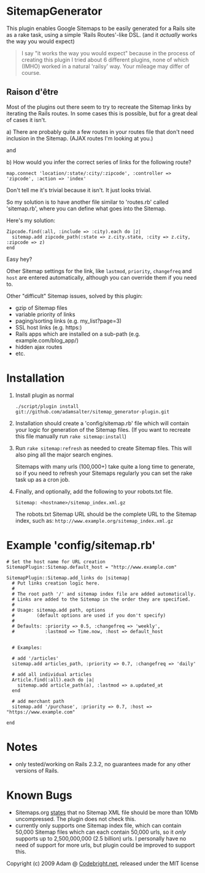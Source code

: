 SitemapGenerator
================

This plugin enables Google Sitemaps to be easily generated for a Rails site as a rake task, using a simple 'Rails Routes'-like DSL. (and it _actually_ works the way you would expect)

> I say "it works the way you would expect" because in the process of creating this plugin I tried about 6 different plugins, none of which (IMHO) worked in a natural 'railsy' way. Your mileage may differ of course.

Raison d'être
-------

Most of the plugins out there seem to try to recreate the Sitemap links by iterating the Rails routes. In some cases this is possible, but for a great deal of cases it isn't. 

a) There are probably quite a few routes in your routes file that don't need inclusion in the Sitemap. (AJAX routes I'm looking at you.)

and

b) How would you infer the correct series of links for the following route?

    map.connect 'location/:state/:city/:zipcode', :controller => 'zipcode', :action => 'index'
    
Don't tell me it's trivial because it isn't. It just looks trivial.

So my solution is to have another file similar to 'routes.rb' called 'sitemap.rb', where you can define what goes into the Sitemap.

Here's my solution:

    Zipcode.find(:all, :include => :city).each do |z|
      sitemap.add zipcode_path(:state => z.city.state, :city => z.city, :zipcode => z)
    end

Easy hey?

Other Sitemap settings for the link, like `lastmod`, `priority`, `changefreq` and `host` are entered automatically, although you can override them if you need to.

Other "difficult" Sitemap issues, solved by this plugin:

- gzip of Sitemap files
- variable priority of links
- paging/sorting links (e.g. my_list?page=3)
- SSL host links (e.g. https:)
- Rails apps which are installed on a sub-path (e.g. example.com/blog_app/)
- hidden ajax routes
- etc.

Installation
=======

1. Install plugin as normal

    <code>./script/plugin install git://github.com/adamsalter/sitemap_generator-plugin.git</code>

2. Installation should create a 'config/sitemap.rb' file which will contain your logic for generation of the Sitemap files. (If you want to recreate this file manually run `rake sitemap:install`)

3. Run `rake sitemap:refresh` as needed to create Sitemap files. This will also ping all the major search engines.

    Sitemaps with many urls (100,000+) take quite a long time to generate, so if you need to refresh your Sitemaps regularly you can set the rake task up as a cron job.

4. Finally, and optionally, add the following to your robots.txt file.

    <code>Sitemap: &lt;hostname>/sitemap_index.xml.gz</code>
    
    The robots.txt Sitemap URL should be the complete URL to the Sitemap index, such as: `http://www.example.org/sitemap_index.xml.gz`

Example 'config/sitemap.rb'
==========

    # Set the host name for URL creation
    SitemapPlugin::Sitemap.default_host = "http://www.example.com"

    SitemapPlugin::Sitemap.add_links do |sitemap|
      # Put links creation logic here.
      #
      # The root path '/' and sitemap index file are added automatically.
      # Links are added to the Sitemap in the order they are specified.
      #
      # Usage: sitemap.add path, options
      #        (default options are used if you don't specify)
      #
      # Defaults: :priority => 0.5, :changefreq => 'weekly', 
      #           :lastmod => Time.now, :host => default_host

  
      # Examples:
  
      # add '/articles'
      sitemap.add articles_path, :priority => 0.7, :changefreq => 'daily'

      # add all individual articles
      Article.find(:all).each do |a|
        sitemap.add article_path(a), :lastmod => a.updated_at
      end

      # add merchant path
      sitemap.add '/purchase', :priority => 0.7, :host => "https://www.example.com"
  
    end

Notes
=======

- only tested/working on Rails 2.3.2, no guarantees made for any other versions of Rails.

Known Bugs
========

- Sitemaps.org [states][sitemaps_org] that no Sitemap XML file should be more than 10Mb uncompressed. The plugin does not check this.
- currently only supports one Sitemap index file, which can contain 50,000 Sitemap files which can each contain 50,000 urls, so it _only_ supports up to 2,500,000,000 (2.5 billion) urls. I personally have no need of support for more urls, but plugin could be improved to support this.

Copyright (c) 2009 Adam @ [Codebright.net][cb], released under the MIT license

[cb]:http://codebright.net
[sitemaps_org]:http://www.sitemaps.org/protocol.php